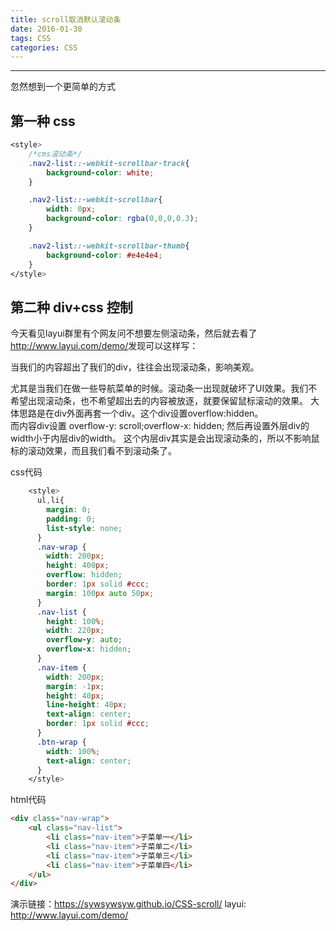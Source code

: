 ```yaml
---
title: scroll取消默认滚动条
date: 2016-01-30
tags: CSS
categories: CSS
---
```

------

<!-- more -->

忽然想到一个更简单的方式

## 第一种 css

```css
<style>
	/*cms滚动条*/
	.nav2-list::-webkit-scrollbar-track{
		background-color: white;
	}

	.nav2-list::-webkit-scrollbar{
		width: 0px;
		background-color: rgba(0,0,0,0.3);
	}

	.nav2-list::-webkit-scrollbar-thumb{
		background-color: #e4e4e4;
	}
</style>
```

## 第二种 div+css 控制
今天看见layui群里有个网友问不想要左侧滚动条，然后就去看了<http://www.layui.com/demo/>发现可以这样写：


当我们的内容超出了我们的div，往往会出现滚动条，影响美观。

尤其是当我们在做一些导航菜单的时候。滚动条一出现就破坏了UI效果。我们不希望出现滚动条，也不希望超出去的内容被放逐，就要保留鼠标滚动的效果。
大体思路是在div外面再套一个div。这个div设置overflow:hidden。  
而内容div设置 overflow-y: scroll;overflow-x: hidden;
然后再设置外层div的width小于内层div的width。
这个内层div其实是会出现滚动条的，所以不影响鼠标的滚动效果，而且我们看不到滚动条了。   

css代码

```css
	<style>
      ul,li{
      	margin: 0;
      	padding: 0;
      	list-style: none;
      }
      .nav-wrap {
      	width: 200px;
      	height: 400px;
      	overflow: hidden;
      	border: 1px solid #ccc;
      	margin: 100px auto 50px;
      }
      .nav-list {
      	height: 100%;
      	width: 220px;
      	overflow-y: auto;
      	overflow-x: hidden;
      }
      .nav-item {
      	width: 200px;
      	margin: -1px;
      	height: 40px;
      	line-height: 40px;
      	text-align: center;
      	border: 1px solid #ccc;
      }
      .btn-wrap {
      	width: 100%;
      	text-align: center;
      }
	</style>
```
html代码

```html
<div class="nav-wrap">
	<ul class="nav-list">
		<li class="nav-item">子菜单一</li>
		<li class="nav-item">子菜单二</li>
		<li class="nav-item">子菜单三</li>
		<li class="nav-item">子菜单四</li>
	</ul>
</div>
```

演示链接：<https://sywsywsyw.github.io/CSS-scroll/>
layui: <http://www.layui.com/demo/>
